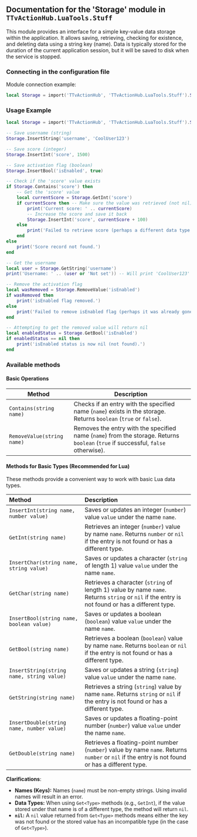 ## Documentation for the 'Storage' module in `TTvActionHub.LuaTools.Stuff`

This module provides an interface for a simple key-value data storage within the application. It allows saving, retrieving, checking for existence, and deleting data using a string key (name). Data is typically stored for the duration of the current application session, but it will be saved to disk when the service is stopped.

### Connecting in the configuration file

Module connection example:

```lua
local Storage = import('TTvActionHub', 'TTvActionHub.LuaTools.Stuff').Storage
```

### Usage Example

```lua
local Storage = import('TTvActionHub', 'TTvActionHub.LuaTools.Stuff').Storage

-- Save username (string)
Storage.InsertString('username', 'CoolUser123')

-- Save score (integer)
Storage.InsertInt('score', 1500)

-- Save activation flag (boolean)
Storage.InsertBool('isEnabled', true)

-- Check if the 'score' value exists
if Storage.Contains('score') then
    -- Get the 'score' value
    local currentScore = Storage.GetInt('score')
    if currentScore then -- Make sure the value was retrieved (not nil)
        print('Current score: ' .. currentScore)
        -- Increase the score and save it back
        Storage.InsertInt('score', currentScore + 100)
    else
        print('Failed to retrieve score (perhaps a different data type was saved).')
    end
else
    print('Score record not found.')
end

-- Get the username
local user = Storage.GetString('username')
print('Username: ' .. (user or 'Not set')) -- Will print 'CoolUser123' or 'Not set' if the key is not found

-- Remove the activation flag
local wasRemoved = Storage.RemoveValue('isEnabled')
if wasRemoved then
    print('isEnabled flag removed.')
else
    print('Failed to remove isEnabled flag (perhaps it was already gone).')
end

-- Attempting to get the removed value will return nil
local enabledStatus = Storage.GetBool('isEnabled')
if enabledStatus == nil then
    print('isEnabled status is now nil (not found).')
end
```

### Available methods

#### Basic Operations

| Method                     | Description                                                                                                                       |
| -------------------------- | --------------------------------------------------------------------------------------------------------------------------------- |
| `Contains(string name)`    | Checks if an entry with the specified name (`name`) exists in the storage. Returns `boolean` (`true` or `false`).                 |
| `RemoveValue(string name)` | Removes the entry with the specified name (`name`) from the storage. Returns `boolean` (`true` if successful, `false` otherwise). |

#### Methods for Basic Types (Recommended for Lua)

These methods provide a convenient way to work with basic Lua data types.

| Method                                    | Description                                                                                                                                     |
| :---------------------------------------- | :---------------------------------------------------------------------------------------------------------------------------------------------- |
| `InsertInt(string name, number value)`    | Saves or updates an integer (`number`) value `value` under the name `name`.                                                                     |
| `GetInt(string name)`                     | Retrieves an integer (`number`) value by name `name`. Returns `number` or `nil` if the entry is not found or has a different type.              |
| `InsertChar(string name, string value)`   | Saves or updates a character (`string` of length 1) value `value` under the name `name`.                                                        |
| `GetChar(string name)`                    | Retrieves a character (`string` of length 1) value by name `name`. Returns `string` or `nil` if the entry is not found or has a different type. |
| `InsertBool(string name, boolean value)`  | Saves or updates a boolean (`boolean`) value `value` under the name `name`.                                                                     |
| `GetBool(string name)`                    | Retrieves a boolean (`boolean`) value by name `name`. Returns `boolean` or `nil` if the entry is not found or has a different type.             |
| `InsertString(string name, string value)` | Saves or updates a string (`string`) value `value` under the name `name`.                                                                       |
| `GetString(string name)`                  | Retrieves a string (`string`) value by name `name`. Returns `string` or `nil` if the entry is not found or has a different type.                |
| `InsertDouble(string name, number value)` | Saves or updates a floating-point number (`number`) value `value` under the name `name`.                                                        |
| `GetDouble(string name)`                  | Retrieves a floating-point number (`number`) value by name `name`. Returns `number` or `nil` if the entry is not found or has a different type. |

**Clarifications**:

- **Names (Keys):** Names (`name`) must be non-empty strings. Using invalid names will result in an error.
- **Data Types:** When using `Get<Type>` methods (e.g., `GetInt`), if the value stored under that name is of a different type, the method will return `nil`.
- **`nil`:** A `nil` value returned from `Get<Type>` methods means either the key was not found or the stored value has an incompatible type (in the case of `Get<Type>`).
